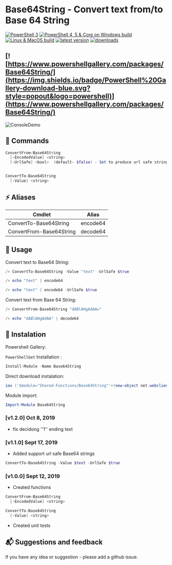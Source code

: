 # Base64String - Convert text from/to Base 64 String

[![PowerShell 3](https://dev.azure.com/Stadub-Gh/PowershellScripts/_apis/build/status/SharedFunctions?branchName=master)](https://dev.azure.com/Stadub-Gh/PowershellScripts/_build/latest?definitionId=6&branchName=master)
[![PowerShell 4, 5 & Core on Windows build](https://ci.appveyor.com/api/projects/status/7nunpf138bmp7ogf/branch/master?svg=true)](https://ci.appveyor.com/project/stadub/powershellscripts-v9ncj/branch/master)
[![Linux & MacOS build](https://img.shields.io/travis/stadub/PowershellScripts/master.svg?label=linux/macos+build)](https://travis-ci.org/stadub/PowershellScripts)
[![latest version](https://img.shields.io/powershellgallery/v/Base64String.svg?label=latest+version)](https://www.powershellgallery.com/packages/Base64String/)
[![downloads](https://img.shields.io/powershellgallery/dt/Base64String.svg?label=downloads)](https://www.powershellgallery.com/packages/Base64String)
<!-- [Documentation](https://powershellscripts.readthedocs.io/en/latest/) -->
[![https://www.powershellgallery.com/packages/Base64String/](https://img.shields.io/badge/PowerShell%20Gallery-download-blue.svg?style=popout&logo=powershell)](https://www.powershellgallery.com/packages/Base64String/)
---------------------

![ConsoleDemo](https://github.com/stadub/PowershellScripts/raw/master/Shared-Functions/Base64String/Assets/demo.gif)

## 📘 Commands

```powershell
ConvertFrom-Base64String
  [-EncodedValue] <string>
  [-UrlSafe] <bool>  (default- $false) - Set to produce url safe string


ConvertTo-Base64String
  [-Value] <string>

```

## ⚡ Aliases

| Cmdlet           | Alias |
| -----------------|:-----:|
| ConvertTo-Base64String   | encode64   |
| ConvertFrom-Base64String | decode64    |

## 📃 Usage

Convert text to Base64 String:

```powershell
/> ConvertTo-Base64String -Value "text" -UrlSafe $true
```

```powershell
/> echo "text" | encode64
```

```powershell
/> echo "text" | encode64 -UrlSafe $true
```

Convert text from Base 64 String:

```powershell
/> ConvertFrom-Base64String "dABlAHgAdAA="
```

```powershell
/> echo "dABlAHgAdAA" | decode64
```

## 🔨 Instalation

Powershell Gallery:

`PowerShellGet` Installation :

```powershell
Install-Module -Name Base64String
```

Direct download instalation:

```powershell
iex ('$module="Shared-Functions/Base64String"'+(new-object net.webclient).DownloadString('https://raw.githubusercontent.com/stadub/PowershellScripts/master/install.ps1'))
```

Module import:

```powershell
Import-Module Base64String
```

### [v1.2.0] Oct 8, 2019

* fix decidong ''1'' ending text

### [v1.1.0] Sept 17, 2019

* Added support url safe Base64 strings

```powershell
ConvertTo-Base64String -Value $text -UrlSafe $true
```

### [v1.0.0] Sept 12, 2019

* Created functions

```powershell
ConvertFrom-Base64String
  [-EncodedValue] <string>

ConvertTo-Base64String
  [-Value] <string>

```

* Created unit tests

## 📬 Suggestions and feedback

If you have any idea or suggestion - please add a github issue.
